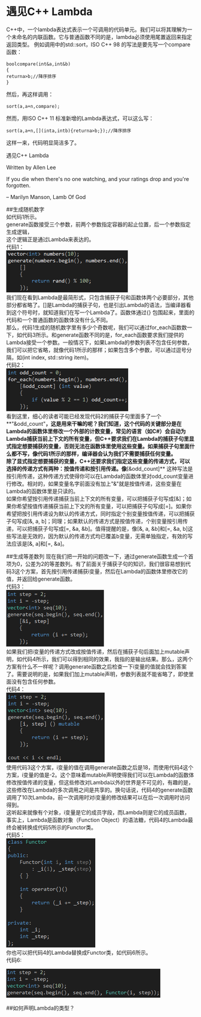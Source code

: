 # 遇见C++ Lambda



C++中，一个lambda表达式表示一个可调用的代码单元。我们可以将其理解为一个未命名的内联函数。它与普通函数不同的是，lambda必须使用尾置返回来指定返回类型。
例如调用<algorithm>中的std::sort，ISO C++ 98 的写法是要先写一个compare函数：
```
boolcompare(int&a,int&b)
{
returna>b;//降序排序
}
```

然后，再这样调用：
```
sort(a,a+n,compare);
```
然而，用ISO C++ 11 标准新增的Lambda表达式，可以这么写：
```
sort(a,a+n,[](inta,intb){returna>b;});//降序排序
```
这样一来，代码明显简洁多了。


遇见C++ Lambda

Written by Allen Lee

 

If you die when there's no one watching, and your ratings drop and you're forgotten.

– Marilyn Manson, Lamb Of God

 

##生成随机数字  
如代码1所示。  
generate函数接受三个参数，前两个参数指定容器的起止位置，后一个参数指定生成逻辑，  
这个逻辑正是通过Lambda来表达的。  
代码1：  
![c1](c1.png)  
我们现在看到Lambda是最简形式，只包含捕获子句和函数体两个必要部分，其他部分都省略了。[]是Lambda的捕获子句，也是引出Lambda的语法，当编译器看到这个符号时，就知道我们在写一个Lambda了。函数体通过{} 包围起来，里面的代码和一个普通函数的函数体没有什么不同。  
    那么，代码1生成的随机数字里有多少个奇数呢，我们可以通过for_each函数数一下，如代码3所示。和generate函数不同的是，for_each函数要求我们提供的Lambda接受一个参数。一般情况下，如果Lambda的参数列表不包含任何参数，我们可以把它省略，就像代码1所示的那样；如果包含多个参数，可以通过逗号分隔，如(int index, std::string item)。  
代码2：  
![c2](c2.png)  
看到这里，细心的读者可能已经发现代码2的捕获子句里面多了一个**"&odd_count"**，这是用来干嘛的呢？我们知道，这个代码的关键部分是在Lambda的函数体里修改一个外部的计数变量，常见的语言（如C#）会自动为Lambda捕获当前上下文的所有变量，但C++要求我们在Lambda的捕获子句里显式指定想要捕获的变量，否则无法在函数体里使用这些变量。如果捕获子句里面什么都不写，像代码1所示的那样，编译器会认为我们不需要捕获任何变量。  
除了显式指定想要捕获的变量，C++还要求我们指定这些变量的传递方式，可以选择的传递方式有两种：按值传递和按引用传递。像**[&odd_count]** 这种写法是按引用传递，这种传递方式使得你可以在Lambda的函数体里对odd_count变量进行修改。相对的，如果变量名字前面没有加上"&"就是按值传递，这些变量在Lambda的函数体里是只读的。  
如果你希望按引用传递捕获当前上下文的所有变量，可以把捕获子句写成[&]；如果你希望按值传递捕获当前上下文的所有变量，可以把捕获子句写成[=]。如果你希望把按引用传递设为默认的传递方式，同时指定个别变量按值传递，可以把捕获子句写成[&, a, b]；同理；如果默认的传递方式是按值传递，个别变量按引用传递，可以把捕获子句写成[=, &a, &b]。值得提醒的是，像[&, a, &b]和[=, &a, b]这些写法是无效的，因为默认的传递方式均已覆盖b变量，无需单独指定，有效的写法应该是[&, a]和[=, &a]。

##生成等差数列
现在我们把一开始的问题改一下，通过generate函数生成一个首项为0，公差为2的等差数列。有了前面关于捕获子句的知识，我们很容易想到代码3这个方案，首先按引用传递捕获i变量，然后在Lambda的函数体里修改它的值，并返回给generate函数。  
代码3：  
![c3](c3.png)    
如果我们把i变量的传递方式改成按值传递，然后在捕获子句后面加上mutable声明，如代码4所示，我们可以得到相同的效果，我指的是输出结果。那么，这两个方案有什么不一样呢？调用generate函数之后检查一下i变量的值就会找到答案了。需要说明的是，如果我们加上mutable声明，参数列表就不能省略了，即使里面没有包含任何参数。  
代码4：  
![c4](c4.png)  
使用代码3这个方案，i变量的值在调用generate函数之后是18，而使用代码4这个方案，i变量的值是-2。这个意味着mutable声明使得我们可以在Lambda的函数体修改按值传递的变量，但这些修改对Lambda以外的世界是不可见的，有趣的是，这些修改在Lambda的多次调用之间是共享的。换句话说，代码4的generate函数调用了10次Lambda，前一次调用时对i变量的修改结果可以在后一次调用时访问得到。  
      这听起来就像有个对象，i变量是它的成员字段，而Lambda则是它的成员函数，事实上，Lambda是函数对象（Function Object）的语法糖，代码4的Lambda最终会被转换成代码5所示的Functor类。  
代码5：  
![c5](c5.png)  
你也可以把代码4的Lambda替换成Functor类，如代码6所示。  
代码6:  

![c6](c6.png)  

##如何声明Lambda的类型？

